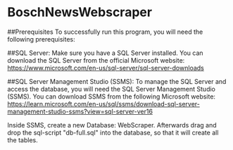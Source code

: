 # BoschNewsWebscraper

##Prerequisites
To successfully run this program, you will need the following prerequisites:

##SQL Server:
Make sure you have a SQL Server installed. You can download the SQL Server from the official Microsoft website: https://www.microsoft.com/en-us/sql-server/sql-server-downloads

##SQL Server Management Studio (SSMS):
To manage the SQL Server and access the database, you will need the SQL Server Management Studio (SSMS). You can download SSMS from the following Microsoft website: https://learn.microsoft.com/en-us/sql/ssms/download-sql-server-management-studio-ssms?view=sql-server-ver16

Inside SSMS, create a new Database: WebScraper. Afterwards drag and drop the sql-script "db-full.sql" into the database, so that it will create all the tables.
